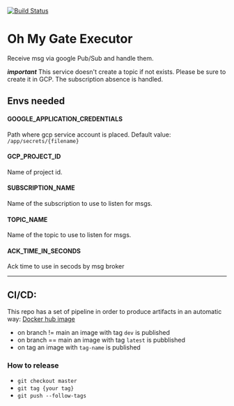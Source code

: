 [![Build Status](https://travis-ci.org/massicer/Oh-My-Gate-IOT-executor.svg?branch=main)](https://travis-ci.org/massicer/Oh-My-Gate-IOT-executor)


# Oh My Gate Executor 

Receive msg via google Pub/Sub and handle them.

***important***
This service doesn't create a topic if not exists. Please be sure to create it in GCP. 
The subscription absence is handled.

## Envs needed

#### GOOGLE_APPLICATION_CREDENTIALS
Path where gcp service account is placed. Default value: `/app/secrets/{filename}`

#### GCP_PROJECT_ID
Name of project id.

#### SUBSCRIPTION_NAME
Name of the subscription to use to listen for msgs.

#### TOPIC_NAME
Name of the topic to use to listen for msgs.

#### ACK_TIME_IN_SECONDS
Ack time to use in secods by msg broker


---
## CI/CD:
This repo has a set of pipeline in order to produce artifacts in an automatic way: [Docker hub image](https://hub.docker.com/repository/docker/massicer/oh-my-gate-iot-executor])

- on branch != main an image with tag `dev` is published
- on branch == main an image with tag `latest` is pubblished
- on tag an image with `tag-name` is published


### How to release
- `git checkout master`
- `git tag {your tag}`
- `git push --follow-tags`